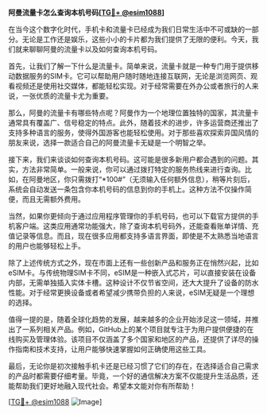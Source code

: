 **阿曼流量卡怎么查询本机号码[[TG💪+ @esim1088](https://t.me/s/esim1088)]**

在当今这个数字化时代，手机卡和流量卡已经成为我们日常生活中不可或缺的一部分。无论是工作还是娱乐，这些小小的卡片都为我们提供了无限的便利。今天，我们就来聊聊阿曼的流量卡以及如何查询本机号码。

首先，让我们了解一下什么是流量卡。简单来说，流量卡就是一种专门用于提供移动数据服务的SIM卡。它可以帮助用户随时随地连接互联网，无论是浏览网页、观看视频还是使用社交媒体，都能轻松实现。对于经常需要在外办公或者旅行的人来说，一张优质的流量卡尤为重要。

那么，阿曼的流量卡有哪些特点呢？阿曼作为一个地理位置独特的国家，其流量卡通常具有覆盖广、信号稳定的特点。此外，随着技术的进步，许多运营商还推出了支持多种语言的服务，使得外国游客也能轻松使用。对于那些喜欢探索异国风情的朋友来说，选择一款适合自己的阿曼流量卡无疑是一个明智之举。

接下来，我们来谈谈如何查询本机号码。这可能是很多新用户都会遇到的问题。其实，方法非常简单。一般来说，你可以通过拨打特定的服务热线来进行查询。比如，在阿曼地区，你只需拨打“*100#”（无须输入任何额外信息），稍等片刻后，系统会自动发送一条包含你本机号码的信息到你的手机上。这种方法不仅操作简便，而且无需额外费用。

当然，如果你更倾向于通过应用程序管理你的手机号码，也可以下载官方提供的手机客户端。这类应用通常功能强大，除了查询本机号码外，还能查看账单详情、充值记录等信息。而且，现在很多应用都支持多语言界面，即使是不太熟悉当地语言的用户也能够轻松上手。

除了上述传统方式之外，现在市面上还有一些创新产品和服务正在悄然兴起，比如eSIM卡。与传统物理SIM卡不同，eSIM是一种嵌入式芯片，可以直接安装在设备内部，无需单独插入实体卡槽。这种设计不仅节省空间，还大大提升了设备的防水性能。对于经常更换设备或者希望减少携带负担的人来说，eSIM无疑是一个理想的选择。

值得一提的是，随着全球化趋势的发展，越来越多的企业开始涉足这一领域，并推出了一系列相关产品。例如，GitHub上的某个项目就专注于为用户提供便捷的在线购买及管理体验。该项目不仅涵盖了多个国家和地区的产品，还提供了详尽的操作指南和技术支持，让用户能够快速掌握如何正确使用这些工具。

最后，无论你是初次接触手机卡还是已经习惯了它们的存在，在选择适合自己需求的产品时都需要仔细考量。毕竟，一个好的通信解决方案不仅能提升生活品质，还能帮助我们更好地融入现代社会。希望本文能对你有所帮助！

[[TG💪+ @esim1088](https://t.me/s/esim1088) ![Image](https://i.postimg.cc/4NQfJmqS/Snipaste-2025-05-13-00-14-12.png)]
